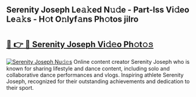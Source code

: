 ## Serenity Joseph Le𝚊𝚔ed N𝚞𝚍e - Part-lss Vi𝚍eo Le𝚊𝚔s - H𝚘t O𝚗lyf𝚊ns Ph𝚘tos jilro

# <h2><a href="http://hfcypai.feru.top/?c=Serenity+Joseph">🔗 👉 🔴 Serenity Joseph Vi𝚍𝚎o Ph𝚘t𝚘𝚜</a></h2>

[![Serenity Joseph Nu𝚍𝚎s](https://i.imgur.com/0TWrTi3.gif)](http://hfcypai.feru.top/?c=Serenity+Joseph)
Online content creator Serenity Joseph who is known for sharing lifestyle and dance content, including solo and collaborative dance performances and vlogs. Inspiring athlete Serenity Joseph, recognized for their outstanding achievements and dedication to their sport. 
